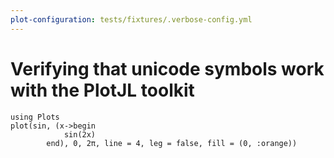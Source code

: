 ```yaml
---
plot-configuration: tests/fixtures/.verbose-config.yml
---
```


# Verifying that unicode symbols work with the PlotJL toolkit

```{.plotsjl}
using Plots
plot(sin, (x->begin
            sin(2x)
        end), 0, 2π, line = 4, leg = false, fill = (0, :orange))
```